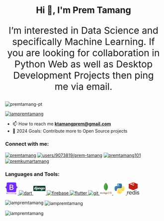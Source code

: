 
<h1 align="center">Hi 👋, I'm Prem Tamang </h1>
<p align="center" style="font-size:30px">I’m interested in Data Science and specifically Machine Learning.
If you are looking for collaboration in Python Web as well as Desktop Development Projects then ping me via email. </p>

<p align="left"> <img src="https://komarev.com/ghpvc/?username=premtamang-pt&label=Profile%20views&color=0e75b6&style=flat" alt="premtamang-pt" /> </p>

<p align="left"> <a href="https://github.com/ryo-ma/github-profile-trophy"><img src="https://github-profile-trophy.vercel.app/?username=iampremtamang" alt="iampremtamang" /></a> </p>

- 📫 How to reach me **ktamangprem@gmail.com** 
-  🥅 2024 Goals: Contribute more to Open Source projects


<h3 align="left">Connect with me:</h3>
<p align="left">
<a href="https://linkedin.com/in/premtamang" target="blank"><img align="center" src="https://raw.githubusercontent.com/rahuldkjain/github-profile-readme-generator/master/src/images/icons/Social/linked-in-alt.svg" alt="premtamang" height="30" width="40" /></a>
<a href="https://stackoverflow.com/users/users/9073819/prem-tamang" target="blank"><img align="center" src="https://raw.githubusercontent.com/rahuldkjain/github-profile-readme-generator/master/src/images/icons/Social/stack-overflow.svg" alt="users/9073819/prem-tamang" height="30" width="40" /></a>
<a href="https://fb.com/premtamang101" target="blank"><img align="center" src="https://raw.githubusercontent.com/rahuldkjain/github-profile-readme-generator/master/src/images/icons/Social/facebook.svg" alt="premtamang101" height="30" width="40" /></a>
<a href="https://www.youtube.com/c/premkumartamang" target="blank"><img align="center" src="https://raw.githubusercontent.com/rahuldkjain/github-profile-readme-generator/master/src/images/icons/Social/youtube.svg" alt="premkumartamang" height="30" width="40" /></a>
</p>

<h3 align="left">Languages and Tools:</h3>
<p align="left"> <a href="https://getbootstrap.com" target="_blank" rel="noreferrer"> <img src="https://raw.githubusercontent.com/devicons/devicon/master/icons/bootstrap/bootstrap-plain-wordmark.svg" alt="bootstrap" width="40" height="40"/> </a> <a href="https://dart.dev" target="_blank" rel="noreferrer"> <img src="https://www.vectorlogo.zone/logos/dartlang/dartlang-icon.svg" alt="dart" width="40" height="40"/> </a> <a href="https://www.djangoproject.com/" target="_blank" rel="noreferrer"> <img src="https://raw.githubusercontent.com/devicons/devicon/master/icons/django/django-original.svg" alt="django" width="40" height="40"/> </a> <a href="https://firebase.google.com/" target="_blank" rel="noreferrer"> <img src="https://www.vectorlogo.zone/logos/firebase/firebase-icon.svg" alt="firebase" width="40" height="40"/> </a> <a href="https://flutter.dev" target="_blank" rel="noreferrer"> <img src="https://www.vectorlogo.zone/logos/flutterio/flutterio-icon.svg" alt="flutter" width="40" height="40"/> </a> <a href="https://git-scm.com/" target="_blank" rel="noreferrer"> <img src="https://www.vectorlogo.zone/logos/git-scm/git-scm-icon.svg" alt="git" width="40" height="40"/> </a> <a href="https://www.mongodb.com/" target="_blank" rel="noreferrer"> <img src="https://raw.githubusercontent.com/devicons/devicon/master/icons/mongodb/mongodb-original-wordmark.svg" alt="mongodb" width="40" height="40"/> </a> <a href="https://www.python.org" target="_blank" rel="noreferrer"> <img src="https://raw.githubusercontent.com/devicons/devicon/master/icons/python/python-original.svg" alt="python" width="40" height="40"/> </a> <a href="https://redis.io" target="_blank" rel="noreferrer"> <img src="https://raw.githubusercontent.com/devicons/devicon/master/icons/redis/redis-original-wordmark.svg" alt="redis" width="40" height="40"/> </a> </p>

<p><img align="left" src="https://github-readme-stats.vercel.app/api/top-langs?username=iampremtamang&show_icons=true&locale=en&layout=compact" alt="iampremtamang" /></p>

<p>&nbsp;<img align="center" src="https://github-readme-stats.vercel.app/api?username=iampremtamang&show_icons=true&locale=en" alt="iampremtamang" /></p>

<p><img align="center" src="https://github-readme-streak-stats.herokuapp.com/?user=iampremtamang&" alt="iampremtamang" /></p>
